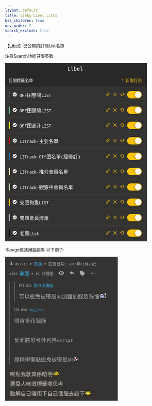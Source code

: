 ```yaml
---
layout: default
title: Lihkg Libel Lists
has_children: true
nav_order: 2
search_exclude: true
---
```


【[Libel](https://kitce.github.io/libel/)】已公開的訂閱List名單

注意Search功能只限英數

  <p>
     <img src="./Img/P_List.png" alt="Lists" />
  </p>

本page建議用腦觀看
以下例子:

  <p>
     <img src="./Img/example1.png" />
  </p>
